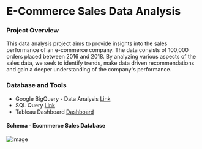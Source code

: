 # E-Commerce Sales Data Analysis

### Project Overview

This data analysis project aims to provide insights into the sales performance of an e-commerce company. The data consists of 100,000 orders placed between 2016 and 2018. By analyzing various aspects of the sales data,  we seek to identify trends, make data driven recommendations and gain a deeper understanding of the company's performance.

### Database and Tools
 - Google BigQuery - Data Analysis [Link](https://console.cloud.google.com/bigquery)
 - SQL Query  [Link](https://console.cloud.google.com/bigquery?sq=889450507925:e2c55f8a94bd44e2b2f7076abf5c3d82)
 - Tableau Dashboard [Dashboard](https://public.tableau.com/app/profile/nitin.aswani/viz/E-CommerceSalesInsightsDashboard/Dashboard1?publish=yes)

#### Schema - Ecommerce Sales Database

![image](https://github.com/nitinaswani07/E-Commerce_Sales_Analysis-SQL/assets/145229795/d4155aca-2153-4962-a59d-87ddba4ba3eb)



